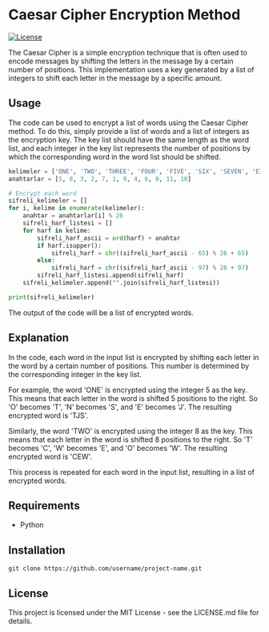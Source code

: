 # Caesar Cipher Encryption Method

[![License](https://img.shields.io/badge/license-MIT-blue.svg)](https://opensource.org/licenses/MIT)

The Caesar Cipher is a simple encryption technique that is often used to encode messages by shifting the letters in the message by a certain number of positions. This implementation uses a key generated by a list of integers to shift each letter in the message by a specific amount.

## Usage

The code can be used to encrypt a list of words using the Caesar Cipher method. To do this, simply provide a list of words and a list of integers as the encryption key. The key list should have the same length as the word list, and each integer in the key list represents the number of positions by which the corresponding word in the word list should be shifted.

```Python
kelimeler = ['ONE', 'TWO', 'THREE', 'FOUR', 'FIVE', 'SIX', 'SEVEN', 'EIGHT', 'NINE', 'TEN', 'ELEVEN', 'TWELVE']
anahtarlar = [5, 8, 3, 2, 7, 1, 9, 4, 6, 0, 11, 10]

# Encrypt each word
sifreli_kelimeler = []
for i, kelime in enumerate(kelimeler):
    anahtar = anahtarlar[i] % 26  
    sifreli_harf_listesi = []
    for harf in kelime:
        sifreli_harf_ascii = ord(harf) + anahtar
        if harf.isupper():
            sifreli_harf = chr((sifreli_harf_ascii - 65) % 26 + 65)
        else:
            sifreli_harf = chr((sifreli_harf_ascii - 97) % 26 + 97)
        sifreli_harf_listesi.append(sifreli_harf)
    sifreli_kelimeler.append("".join(sifreli_harf_listesi))

print(sifreli_kelimeler)
```

The output of the code will be a list of encrypted words.

## Explanation

In the code, each word in the input list is encrypted by shifting each letter in the word by a certain number of positions. This number is determined by the corresponding integer in the key list.

For example, the word 'ONE' is encrypted using the integer 5 as the key. This means that each letter in the word is shifted 5 positions to the right. So 'O' becomes 'T', 'N' becomes 'S', and 'E' becomes 'J'. The resulting encrypted word is 'TJS'.

Similarly, the word 'TWO' is encrypted using the integer 8 as the key. This means that each letter in the word is shifted 8 positions to the right. So 'T' becomes 'C', 'W' becomes 'E', and 'O' becomes 'W'. The resulting encrypted word is 'CEW'.

This process is repeated for each word in the input list, resulting in a list of encrypted words.

## Requirements

- Python


## Installation

`git clone https://github.com/username/project-name.git`

## License

This project is licensed under the MIT License - see the LICENSE.md file for details.
